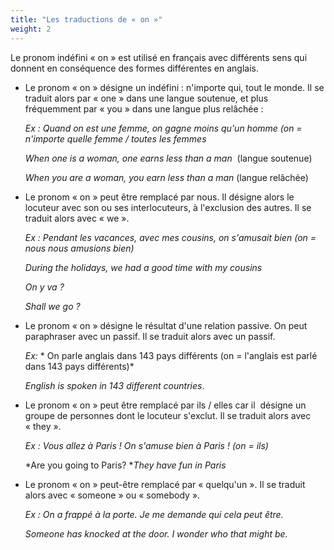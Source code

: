 ```yaml
---
title: "Les traductions de « on »"
weight: 2
---
```


Le pronom indéfini « on » est utilisé en français avec différents sens qui donnent en conséquence des formes différentes en anglais.

- Le pronom « on » désigne un indéfini : n'importe qui, tout le monde. Il se traduit alors par « one » dans une langue soutenue, et plus fréquemment par « you » dans une langue plus relâchée :

    *Ex : Quand on est une femme, on gagne moins qu'un homme (on = n'importe quelle femme / toutes les femmes*

    *When one is a woman, one earns less than a man*  (langue soutenue)

    *When you are a woman, you earn less than a man* (langue relâchée)

- Le pronom « on » peut être remplacé par nous. Il désigne alors le locuteur avec son ou ses interlocuteurs, à l'exclusion des autres. Il se traduit alors avec « we ».

    *Ex : Pendant les vacances, avec mes cousins, on s'amusait bien (on = nous nous amusions bien)*

    *During the holidays, we had a good time with my cousins*

    *On y va ?*

    *Shall we go ?*

- Le pronom « on » désigne le résultat d'une relation passive. On peut paraphraser avec un passif. Il se traduit alors avec un passif.

    *Ex:* * On parle anglais dans 143 pays différents (on = l'anglais est parlé dans 143 pays différents)*

    *English is spoken in 143 different countries*.

- Le pronom « on » peut être remplacé par ils / elles car il  désigne un groupe de personnes dont le locuteur s'exclut. Il se traduit alors avec « they ».

    *Ex : Vous allez à Paris ! On s'amuse bien à Paris !* *(on = ils)*

    *Are you going to Paris? **They have fun in Paris*

- Le pronom « on » peut-être remplacé par « quelqu'un ». Il se traduit alors avec « someone » ou « somebody ».

    *Ex : On a frappé à la porte. Je me demande qui cela peut être.*

    *Someone has knocked at the door. I wonder who that might be.*
